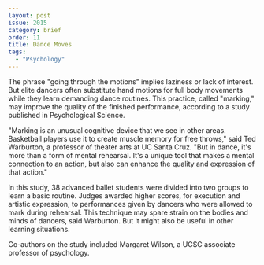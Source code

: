 ```yaml
---
layout: post
issue: 2015
category: brief
order: 11
title: Dance Moves
tags:
  - "Psychology"
---
```


The phrase "going through the motions" implies laziness or lack of interest. But elite dancers often substitute hand motions for full body movements while they learn demanding dance routines. This practice, called "marking," may improve the quality of the finished performance, according to a study published in Psychological Science.

"Marking is an unusual cognitive device that we see in other areas. Basketball players use it to create muscle memory for free throws," said Ted Warburton, a professor of theater arts at UC Santa Cruz. "But in dance, it's more than a form of mental rehearsal. It's a unique tool that makes a mental connection to an action, but also can enhance the quality and expression of that action."

In this study, 38 advanced ballet students were divided into two groups to learn a basic routine. Judges awarded higher scores, for execution and artistic expression, to performances given by dancers who were allowed to mark during rehearsal.
This technique may spare strain on the bodies and minds of dancers, said Warburton. But it might also be useful in other learning situations.

Co-authors on the study included Margaret Wilson, a UCSC associate professor of psychology.
